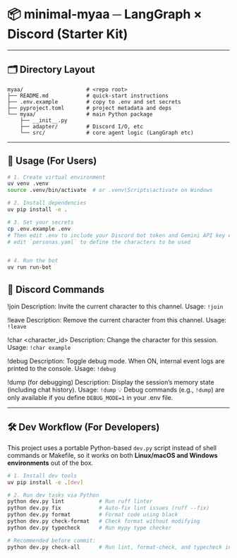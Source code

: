 # 📦 minimal‑myaa ─ LangGraph × Discord (Starter Kit)

---

## 🗂️ Directory Layout

```text
myaa/                    # <repo root>
├── README.md            # quick-start instructions
├── .env.example         # copy to .env and set secrets
├── pyproject.toml       # project metadata and deps
└── myaa/                # main Python package
    ├── __init__.py
    ├── adapter/         # Discord I/O, etc
    └── src/             # core agent logic (LangGraph etc)
```

---

## 🚀 Usage (For Users)

```bash
# 1. Create virtual environment
uv venv .venv
source .venv/bin/activate  # or .venv\Scripts\activate on Windows

# 2. Install dependencies
uv pip install -e .

# 3. Set your secrets
cp .env.example .env
# Then edit .env to include your Discord bot token and Gemini API key etc.
# edit `personas.yaml` to define the characters to be used


# 4. Run the bot
uv run run-bot
```

## 🤖 Discord Commands

!join
  Description: Invite the current character to this channel.
  Usage: `!join`

!leave
  Description: Remove the current character from this channel.
  Usage: `!leave`

!char <character_id>
  Description: Change the character for this session.
  Usage: `!char example`

!debug
  Description: Toggle debug mode. When ON, internal event logs are printed to the console.
  Usage: `!debug`

!dump (for debugging)
  Description: Display the session’s memory state (including chat history).
  Usage: `!dump`
💡 Debug commands (e.g., `!dump`) are only available if you define `DEBUG_MODE=1` in your .env file.


---

## 🛠️ Dev Workflow (For Developers)

This project uses a portable Python-based `dev.py` script instead of shell commands or Makefile,
so it works on both **Linux/macOS and Windows environments** out of the box.

```bash
# 1. Install dev tools
uv pip install -e .[dev]

# 2. Run dev tasks via Python
python dev.py lint           # Run ruff linter
python dev.py fix            # Auto-fix lint issues (ruff --fix)
python dev.py format         # Format code using black
python dev.py check-format   # Check format without modifying
python dev.py typecheck      # Run mypy type checker

# Recommended before commit:
python dev.py check-all      # Run lint, format-check, and typecheck in one shot
